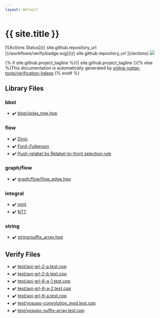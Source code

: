 ```yaml
---
layout: default
---
```


<!-- mathjax config similar to math.stackexchange -->
<script type="text/javascript" async
  src="https://cdnjs.cloudflare.com/ajax/libs/mathjax/2.7.5/MathJax.js?config=TeX-MML-AM_CHTML">
</script>
<script type="text/x-mathjax-config">
  MathJax.Hub.Config({
    TeX: { equationNumbers: { autoNumber: "AMS" }},
    tex2jax: {
      inlineMath: [ ['$','$'] ],
      processEscapes: true
    },
    "HTML-CSS": { matchFontHeight: false },
    displayAlign: "left",
    displayIndent: "2em"
  });
</script>

<script type="text/javascript" src="https://cdnjs.cloudflare.com/ajax/libs/jquery/3.4.1/jquery.min.js"></script>
<script src="https://cdn.jsdelivr.net/npm/jquery-balloon-js@1.1.2/jquery.balloon.min.js" integrity="sha256-ZEYs9VrgAeNuPvs15E39OsyOJaIkXEEt10fzxJ20+2I=" crossorigin="anonymous"></script>
<script type="text/javascript" src="assets/js/copy-button.js"></script>
<link rel="stylesheet" href="assets/css/copy-button.css" />


# {{ site.title }}

[![Actions Status]({{ site.github.repository_url }}/workflows/verify/badge.svg)]({{ site.github.repository_url }}/actions)
<a href="{{ site.github.repository_url }}"><img src="https://img.shields.io/github/last-commit/{{ site.github.owner_name }}/{{ site.github.repository_name }}" /></a>

{% if site.github.project_tagline %}{{ site.github.project_tagline }}{% else %}This documentation is automatically generated by <a href="https://github.com/online-judge-tools/verification-helper">online-judge-tools/verification-helper</a>.{% endif %}

## Library Files

<div id="d342894e126a2cdd0812cd3a6c903bbd"></div>

### bbst

* :heavy_check_mark: <a href="library/bbst/splay_tree.hpp.html">bbst/splay_tree.hpp</a>


<div id="cff5497121104c2b8e0cb41ed2083a9b"></div>

### flow

* :heavy_check_mark: <a href="library/graph/flow/dinic.hpp.html">Dinic</a>
* :heavy_check_mark: <a href="library/graph/flow/ford_fulkerson.hpp.html">Ford−Fulkerson</a>
* :heavy_check_mark: <a href="library/graph/flow/relabel_to_front.hpp.html">Push-relabel by Relabel-to-front selection rule</a>


<div id="2af6c4bb6ad7cfa010303133dc15971f"></div>

### graph/flow

* :heavy_check_mark: <a href="library/graph/flow/flow_edge.hpp.html">graph/flow/flow_edge.hpp</a>


<div id="25aa2761448ea05599418ee93dd1d5c5"></div>

### integral

* :heavy_check_mark: <a href="library/integral/mint.hpp.html">mint</a>
* :heavy_check_mark: <a href="library/integral/nt_trsf.hpp.html">NTT</a>


<div id="b45cffe084dd3d20d928bee85e7b0f21"></div>

### string

* :heavy_check_mark: <a href="library/string/suffix_array.hpp.html">string/suffix_array.hpp</a>


## Verify Files

* :heavy_check_mark: <a href="verify/test/aoj-grl-2-a.test.cpp.html">test/aoj-grl-2-a.test.cpp</a>
* :heavy_check_mark: <a href="verify/test/aoj-grl-2-b.test.cpp.html">test/aoj-grl-2-b.test.cpp</a>
* :heavy_check_mark: <a href="verify/test/aoj-grl-6-a-1.test.cpp.html">test/aoj-grl-6-a-1.test.cpp</a>
* :heavy_check_mark: <a href="verify/test/aoj-grl-6-a-2.test.cpp.html">test/aoj-grl-6-a-2.test.cpp</a>
* :heavy_check_mark: <a href="verify/test/aoj-grl-6-a.test.cpp.html">test/aoj-grl-6-a.test.cpp</a>
* :heavy_check_mark: <a href="verify/test/yosupo-convolution_mod.test.cpp.html">test/yosupo-convolution_mod.test.cpp</a>
* :heavy_check_mark: <a href="verify/test/yosupo-suffix-array.test.cpp.html">test/yosupo-suffix-array.test.cpp</a>


